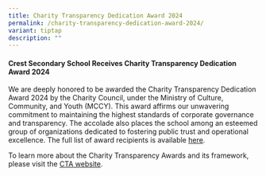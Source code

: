 ```yaml
---
title: Charity Transparency Dedication Award 2024
permalink: /charity-transparency-dedication-award-2024/
variant: tiptap
description: ""
---
```

<h4>Crest Secondary School Receives Charity Transparency Dedication Award 2024</h4>
<p></p>
<p>We are deeply honored to be awarded the Charity Transparency Dedication
Award 2024 by the Charity Council, under the Ministry of Culture, Community,
and Youth (MCCY). This award affirms our unwavering commitment to maintaining
the highest standards of corporate governance and transparency. The accolade
also places the school among an esteemed group of organizations dedicated
to fostering public trust and operational excellence. The full list of
award recipients is available <a href="https://www.charities.gov.sg/Pages/Charities-and-IPCs/CTA_CGA/Awardees2024.aspx" rel="noopener nofollow" target="_blank">here</a>.</p>
<p></p>
<p>To learn more about the Charity Transparency Awards and its framework,
please visit the <a href="https://www.charities.gov.sg/Pages/Charities-and-IPCs/CTA_CGA/Charity-Transparency-and-Governance-Awards.aspx#" rel="noopener nofollow" target="_blank">CTA website</a>.</p>
<p></p>